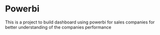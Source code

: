 # Powerbi
This is a project to build dashboard using powerbi for sales companies for better understanding of the companies performance
